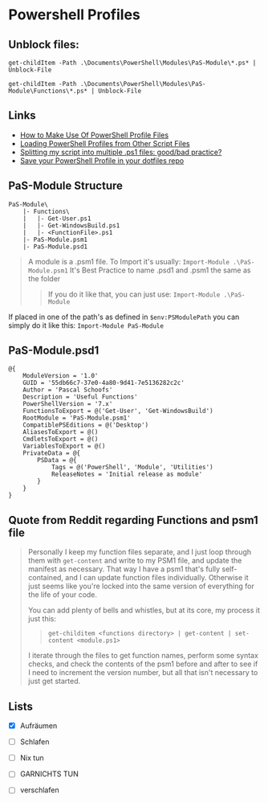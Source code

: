 # Powershell Profiles

## Unblock files:

`get-childItem -Path .\Documents\PowerShell\Modules\PaS-Module\*.ps* | Unblock-File`

`get-childItem -Path .\Documents\PowerShell\Modules\PaS-Module\Functions\*.ps* | Unblock-File`


## Links

* [How to Make Use Of PowerShell Profile Files](https://devblogs.microsoft.com/powershell-community/how-to-make-use-of-powershell-profile-files/)
* [Loading PowerShell Profiles from Other Script Files](https://www.donnfelker.com/loading-powershell-profiles-from-other-script-files/)
* [Splitting my script into multiple .ps1 files: good/bad practice?](https://www.reddit.com/r/PowerShell/comments/hya8o0/splitting_my_script_into_multiple_ps1_files/)
* [Save your PowerShell Profile in your dotfiles repo](https://conradtheprogrammer.medium.com/save-your-powershell-profile-in-your-dotfiles-repo-8ec723532934)


## PaS-Module Structure

```
PaS-Module\
    |- Functions\
    |   |- Get-User.ps1
    |   |- Get-WindowsBuild.ps1
    |   |- <FunctionFile>.ps1
    |- PaS-Module.psm1
    |- PaS-Module.psd1
```


> A module is a .psm1 file. To Import it's usually: `Import-Module .\PaS-Module.psm1` 
> It's Best Practice to name .psd1 and .psm1 the same as the folder
> > If you do it like that, you can just use: `Import-Module .\PaS-Module`


If placed in one of the path's as defined in `$env:PSModulePath` 
you can simply do it like this: `Import-Module PaS-Module`



## PaS-Module.psd1

```
@{
    ModuleVersion = '1.0'
    GUID = '55db66c7-37e0-4a80-9d41-7e5136282c2c'
    Author = 'Pascal Schoofs'
    Description = 'Useful Functions'
    PowerShellVersion = '7.x'
    FunctionsToExport = @('Get-User', 'Get-WindowsBuild')
    RootModule = 'PaS-Module.psm1'
    CompatiblePSEditions = @('Desktop')
    AliasesToExport = @()
    CmdletsToExport = @()
    VariablesToExport = @()
    PrivateData = @{
        PSData = @{
            Tags = @('PowerShell', 'Module', 'Utilities')
            ReleaseNotes = 'Initial release as module'
        }
    }
}
```

## Quote from Reddit regarding Functions and psm1 file

> Personally I keep my function files separate, and I just loop through them with `get-content` and write to my PSM1 file, and update the manifest as necessary. That way I have a psm1 that's fully self-contained, and I can update function files individually. Otherwise it just seems like you're locked into the same version of everything for the life of your code.
> 
> You can add plenty of bells and whistles, but at its core, my process it just this:
> 
> > `get-childitem <functions directory> | get-content | set-content <module.ps1>`
> 
> I iterate through the files to get function names, perform some syntax checks, and check the contents of the psm1 before and after to see if I need to increment the version number, but all that isn't necessary to just get started.



## Lists

- [x] Aufräumen
- [ ] Schlafen
- [ ] Nix tun
- [ ] GARNICHTS TUN
- [ ] verschlafen

